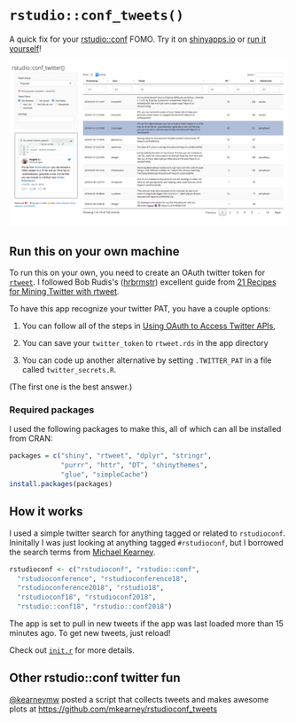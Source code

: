 # `rstudio::conf_tweets()`

A quick fix for your [rstudio::conf][rstudio-conf] FOMO.
Try it on [shinyapps.io](https://gadenbuie.shinyapps.io/rsconf_tweets/) or [run it yourself](#run-this-on-your-own-machine)!

[![](screenshot.png)](https://gadenbuie.shinyapps.io/rsconf_tweets/)


## Run this on your own machine

To run this on your own, you need to create an OAuth twitter token for [`rtweet`][rtweet].
I followed Bob Rudis's ([hrbrmstr](https://twitter.com/hrbrmstr)) excellent guide from [21 Recipes for Mining Twitter with rtweet](https://rud.is/books/21-recipes/).

To have this app recognize your twitter PAT, you have a couple options:

1. You can follow all of the steps in [Using OAuth to Access Twitter APIs](https://rud.is/books/21-recipes/using-oauth-to-access-twitter-apis.html), 

2. You can save your `twitter_token` to `rtweet.rds` in the app directory

3. You can code up another alternative by setting `.TWITTER_PAT` in a file called `twitter_secrets.R`.

(The first one is the best answer.)

### Required packages

I used the following packages to make this, all of which can all be installed from CRAN:

```r
packages = c("shiny", "rtweet", "dplyr", "stringr",
             "purrr", "httr", "DT", "shinythemes", 
             "glue", "simpleCache")
install.packages(packages)
```

## How it works

I used a simple twitter search for anything tagged or related to `rstudioconf`.
Ininitally I was just looking at anything tagged `#rstudioconf`, but I borrowed the search terms from [Michael Kearney](https://github.com/mkearney/rstudioconf_tweets).

```r
rstudioconf <- c("rstudioconf", "rstudio::conf",
  "rstudioconference", "rstudioconference18",
  "rstudioconference2018", "rstudio18",
  "rstudioconf18", "rstudioconf2018",
  "rstudio::conf18", "rstudio::conf2018")
```

The app is set to pull in new tweets if the app was last loaded more than 15 minutes ago.
To get new tweets, just reload!

Check out [`init.r`](init.R) for more details.

## Other rstudio::conf twitter fun

[\@kearneymw](https://twitter.com/kearneymw) posted a script that collects tweets and makes awesome plots at <https://github.com/mkearney/rstudioconf_tweets>

[rstudio-conf]: https://www.rstudio.com/conference/
[rtweet]: http://rtweet.info/